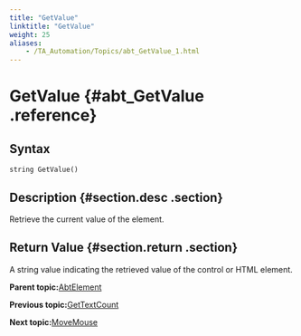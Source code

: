 ```yaml
--- 
title: "GetValue"
linktitle: "GetValue"
weight: 25
aliases: 
    - /TA_Automation/Topics/abt_GetValue_1.html
---
```

# GetValue {#abt_GetValue .reference}

## Syntax

`string GetValue()`

## Description {#section.desc .section}

Retrieve the current value of the element.

## Return Value {#section.return .section}

A string value indicating the retrieved value of the control or HTML element.

**Parent topic:**[AbtElement](../../TA_Automation/Topics/abt_AbtElement.html)

**Previous topic:**[GetTextCount](../../TA_Automation/Topics/abt_AbtGetTextCount_AbtElement.html)

**Next topic:**[MoveMouse](../../TA_Automation/Topics/abt_MoveMouse_1.html)

